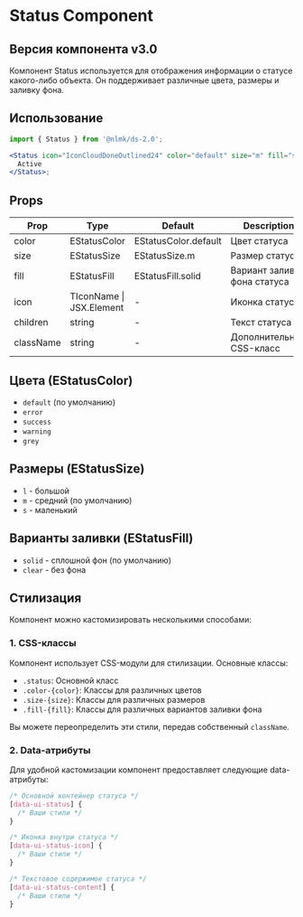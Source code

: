 # Status Component

## Версия компонента v3.0

Компонент Status используется для отображения информации о статусе какого-либо объекта. Он поддерживает различные цвета, размеры и заливку фона.

## Использование

```jsx
import { Status } from '@nlmk/ds-2.0';

<Status icon="IconCloudDoneOutlined24" color="default" size="m" fill="solid">
  Active
</Status>;
```

## Props

| Prop      | Type                     | Default              | Description                  |
| --------- | ------------------------ | -------------------- | ---------------------------- |
| color     | EStatusColor             | EStatusColor.default | Цвет статуса                 |
| size      | EStatusSize              | EStatusSize.m        | Размер статуса               |
| fill      | EStatusFill              | EStatusFill.solid    | Вариант заливки фона статуса |
| icon      | TIconName \| JSX.Element | -                    | Иконка статуса               |
| children  | string                   | -                    | Текст статуса                |
| className | string                   | -                    | Дополнительный CSS-класс     |

## Цвета (ЕStatusColor)

- `default` (по умолчанию)
- `error`
- `success`
- `warning`
- `grey`

## Размеры (EStatusSize)

- `l` - большой
- `m` - средний (по умолчанию)
- `s` - маленький

## Варианты заливки (EStatusFill)

- `solid` - сплошной фон (по умолчанию)
- `clear` - без фона

## Стилизация

Компонент можно кастомизировать несколькими способами:

### 1. CSS-классы

Компонент использует CSS-модули для стилизации. Основные классы:

- `.status`: Основной класс
- `.color-{color}`: Классы для различных цветов
- `.size-{size}`: Классы для различных размеров
- `.fill-{fill}`: Классы для различных вариантов заливки фона

Вы можете переопределить эти стили, передав собственный `className`.

### 2. Data-атрибуты

Для удобной кастомизации компонент предоставляет следующие data-атрибуты:

```css
/* Основной контейнер статуса */
[data-ui-status] {
  /* Ваши стили */
}

/* Иконка внутри статуса */
[data-ui-status-icon] {
  /* Ваши стили */
}

/* Текстовое содержимое статуса */
[data-ui-status-content] {
  /* Ваши стили */
}
```
